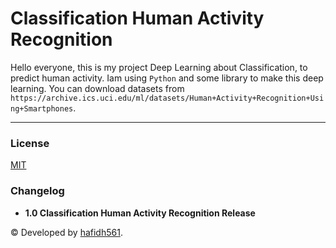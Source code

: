 # Classification Human Activity Recognition

Hello everyone, this is my project Deep Learning about Classification, to predict human activity.
Iam using `Python` and some library to make this deep learning. You can download datasets from `https://archive.ics.uci.edu/ml/datasets/Human+Activity+Recognition+Using+Smartphones`.

---

### License

[MIT](./LICENSE)

### Changelog

- **1.0 Classification Human Activity Recognition Release**

© Developed by [hafidh561](https://github.com/hafidh561).